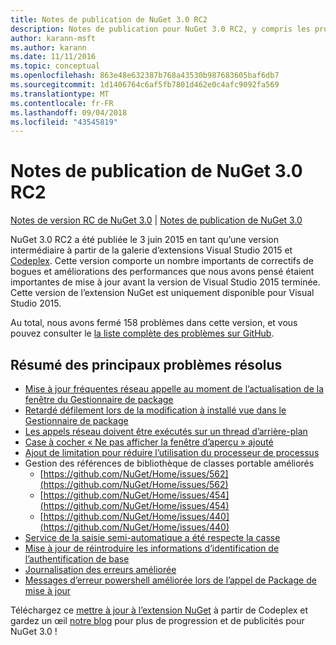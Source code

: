 ```yaml
---
title: Notes de publication de NuGet 3.0 RC2
description: Notes de publication pour NuGet 3.0 RC2, y compris les problèmes connus, les correctifs de bogues, les fonctionnalités ajoutées et les dcr.
author: karann-msft
ms.author: karann
ms.date: 11/11/2016
ms.topic: conceptual
ms.openlocfilehash: 863e48e632387b768a43530b987683605baf6db7
ms.sourcegitcommit: 1d1406764c6af5fb7801d462e0c4afc9092fa569
ms.translationtype: MT
ms.contentlocale: fr-FR
ms.lasthandoff: 09/04/2018
ms.locfileid: "43545819"
---
```

# <a name="nuget-30-rc2-release-notes"></a>Notes de publication de NuGet 3.0 RC2

[Notes de version RC de NuGet 3.0](../release-notes/nuget-3.0-RC.md) | [Notes de publication de NuGet 3.0](../release-notes/nuget-3.0.0.md)

NuGet 3.0 RC2 a été publiée le 3 juin 2015 en tant qu’une version intermédiaire à partir de la galerie d’extensions Visual Studio 2015 et [Codeplex](https://nuget.codeplex.com/releases/view/615507). Cette version comporte un nombre importants de correctifs de bogues et améliorations des performances que nous avons pensé étaient importantes de mise à jour avant la version de Visual Studio 2015 terminée. Cette version de l’extension NuGet est uniquement disponible pour Visual Studio 2015.

Au total, nous avons fermé 158 problèmes dans cette version, et vous pouvez consulter le [la liste complète des problèmes sur GitHub](https://github.com/NuGet/Home/issues?utf8=%E2%9C%93&q=is%3Aclosed+milestone%3A3.0.0-RTM+sort%3Aupdated-asc+updated%3A%3C%3D2015-06-01).

## <a name="summary-of-top-issues-resolved"></a>Résumé des principaux problèmes résolus

* [Mise à jour fréquentes réseau appelle au moment de l’actualisation de la fenêtre du Gestionnaire de package](https://github.com/NuGet/Home/issues/515)
* [Retardé défilement lors de la modification à installé vue dans le Gestionnaire de package](https://github.com/NuGet/Home/issues/519)
* [Les appels réseau doivent être exécutés sur un thread d’arrière-plan](https://github.com/NuGet/Home/issues/516)
* [Case à cocher « Ne pas afficher la fenêtre d’aperçu » ajouté](https://github.com/NuGet/Home/issues/566)
* [Ajout de limitation pour réduire l’utilisation du processeur de processus](https://github.com/NuGet/Home/issues/356)
* Gestion des références de bibliothèque de classes portable améliorés
    * [https://github.com/NuGet/Home/issues/562](https://github.com/NuGet/Home/issues/562)
    * [https://github.com/NuGet/Home/issues/454](https://github.com/NuGet/Home/issues/454)
    * [https://github.com/NuGet/Home/issues/440](https://github.com/NuGet/Home/issues/440)
* [Service de la saisie semi-automatique a été respecte la casse](https://github.com/NuGet/Home/issues/198)
* [Mise à jour de réintroduire les informations d’identification de l’authentification de base](https://github.com/NuGet/Home/issues/456)
* [Journalisation des erreurs améliorée](https://github.com/NuGet/Home/issues/407)
* [Messages d’erreur powershell améliorée lors de l’appel de Package de mise à jour](https://github.com/NuGet/Home/issues/5)

Téléchargez ce [mettre à jour à l’extension NuGet](https://nuget.codeplex.com/releases/view/615507) à partir de Codeplex et gardez un œil [notre blog](http://blog.nuget.org) pour plus de progression et de publicités pour NuGet 3.0 !